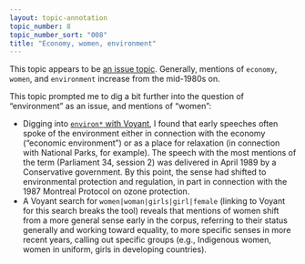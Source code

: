 ```yaml
---
layout: topic-annotation
topic_number: 8
topic_number_sort: "008"
title: "Economy, women, environment"
---
```


This topic appears to be [an issue topic](/discussion/#types-of-topics). Generally, mentions of `economy`, `women`, and `environment` increase from the mid-1980s on.

This topic prompted me to dig a bit further into the question of “environment” as an issue, and mentions of “women”:

* Digging into [`environ*` with Voyant](https://voyant-tools.org/?corpus=f03e42475d31eda15315cb9227e53586&stopList=keywords-8b435bead5253b011f8d10e58eec0d8c&panels=corpusterms,reader,trends,summary,contexts&query=environ*), I found that early speeches often spoke of the environment either in connection with the economy (“economic environment”) or as a place for relaxation (in connection with National Parks, for example). The speech with the most mentions of the term (Parliament 34, session 2) was delivered in April 1989 by a Conservative government. By this point, the sense had shifted to environmental protection and regulation, in part in connection with the 1987 Montreal Protocol on ozone protection.
* A Voyant search for `women|woman|girls|girl|female` (linking to Voyant for this search breaks the tool) reveals that mentions of women shift from a more general sense early in the corpus, referring to their status generally and working toward equality, to more specific senses in more recent years, calling out specific groups (e.g., Indigenous women, women in uniform, girls in developing countries).